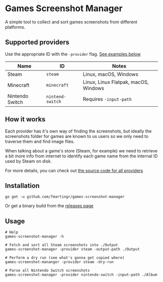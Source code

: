 # Games Screenshot Manager

A simple tool to collect and sort games screenshots from different platforms.

## Supported providers

Use the appropriate ID with the `-provider` flag. [See examples below](#Usage)

| Name | ID | Notes |
| --- | --- | --- |
| Steam | `steam` | Linux, macOS, Windows
| Minecraft | `minecraft` | Linux, Linux Flatpak, macOS, Windows
| Nintendo Switch | `nintend-switch` | Requires `-input-path` |

## How it works

Each provider has it's own way of finding the screenshots, but ideally the screenshots folder for games are known to us users so we only need to traverse them and find image files.

When talking about a game's store (Steam, for example) we need to retrieve a bit more info from internet to identify each game name from the internal ID used by Steam on disk.

For more details, you can check out [the source code for all providers](https://github.com/fmartingr/games-screenshot-manager/tree/master/pkg/providers)

## Installation

```
go get -u github.com/fmartingr/games-screenshot-manager
```

Or get a binary build from the [releases page](https://github.com/fmartingr/games-screenshot-manager/releases)

## Usage

```
# Help
games-screenshot-manager -h

# Fetch and sort all Steam screenshots into ./Output
games-screenshot-manager -provider steam -output-path ./Output

# Perform a dry run (see what's gonna get copied where)
games-screenshot-mananger -provider steam -dry-run

# Parse all Nintendo Switch screenshots
games-screenshot-manager -provider nintendo-switch -input-path ./Album
```
